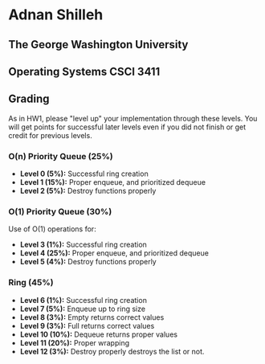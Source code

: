 # Adnan Shilleh
## The George Washington University
## Operating Systems CSCI 3411

## Grading

As in HW1, please "level up" your implementation through these levels.
You will get points for successful later levels even if you did not finish or get credit for previous levels.

### O(n) Priority Queue (25%)

- **Level 0 (5%):** Successful ring creation
- **Level 1 (15%):** Proper enqueue, and prioritized dequeue
- **Level 2 (5%):** Destroy functions properly

### O(1) Priority Queue (30%)

Use of O(1) operations for:

- **Level 3 (1%):** Successful ring creation
- **Level 4 (25%):** Proper enqueue, and prioritized dequeue
- **Level 5 (4%):** Destroy functions properly

### Ring (45%)

- **Level 6 (1%):** Successful ring creation
- **Level 7 (5%):** Enqueue up to ring size
- **Level 8 (3%):** Empty returns correct values
- **Level 9 (3%):** Full returns correct values
- **Level 10 (10%):** Dequeue returns proper values
- **Level 11 (20%):** Proper wrapping
- **Level 12 (3%):** Destroy properly destroys the list or not.
